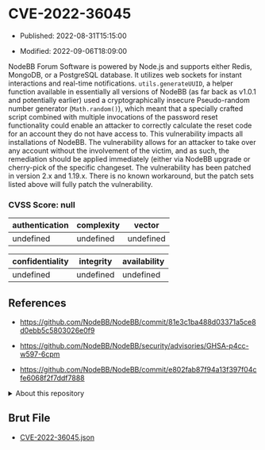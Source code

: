 # CVE-2022-36045

- Published: 2022-08-31T15:15:00

- Modified: 2022-09-06T18:09:00

NodeBB Forum Software is powered by Node.js and supports either Redis, MongoDB, or a PostgreSQL database. It utilizes web sockets for instant interactions and real-time notifications. `utils.generateUUID`, a helper function available in essentially all versions of NodeBB (as far back as v1.0.1 and potentially earlier) used a cryptographically insecure Pseudo-random number generator (`Math.random()`), which meant that a specially crafted script combined with multiple invocations of the password reset functionality could enable an attacker to correctly calculate the reset code for an account they do not have access to. This vulnerability impacts all installations of NodeBB. The vulnerability allows for an attacker to take over any account without the involvement of the victim, and as such, the remediation should be applied immediately (either via NodeBB upgrade or cherry-pick of the specific changeset. The vulnerability has been patched in version 2.x and 1.19.x. There is no known workaround, but the patch sets listed above will fully patch the vulnerability.

### CVSS Score: **null**

| authentication | complexity | vector |
| --- | --- | --- |
| undefined | undefined | undefined |

| confidentiality | integrity | availability |
| --- | --- | --- |
| undefined | undefined | undefined |

## References

* https://github.com/NodeBB/NodeBB/commit/81e3c1ba488d03371a5ce8d0ebb5c5803026e0f9

* https://github.com/NodeBB/NodeBB/security/advisories/GHSA-p4cc-w597-6cpm

* https://github.com/NodeBB/NodeBB/commit/e802fab87f94a13f397f04cfe6068f2f7ddf7888

<details>
<summary>About this repository</summary> 

  This repository is part of the project [Live Hack CVE](https://github.com/Live-Hack-CVE). Main website can be found [www.live-hack.org](https://www.live-hack.org) 
  
  Made by [Sn0wAlice](https://github.com/Sn0wAlice) for the people that care about security and need to have a feed of the latest CVEs. Hope you enjoy it, don't forget to star the repo and follow me on [Twitter](https://twitter.com/Sn0wAlice) and [Github](https://github.com/Sn0wAlice). And that is my [personnal website](https://www.alice-snow.me/)

  - [Home Page](https://github.com/Live-Hack-CVE)
  - [Framework](https://github.com/Live-Hack-CVE/cve-framework)
  - [CVE database](https://github.com/Live-Hack-CVE/full_database)
  - [Changelog](https://github.com/Live-Hack-CVE/Changelog)
</details>

## Brut File

* [CVE-2022-36045.json](https://raw.githubusercontent.com/Live-Hack-CVE/full_database/main/cves/2022/CVE-2022-36045.json)

